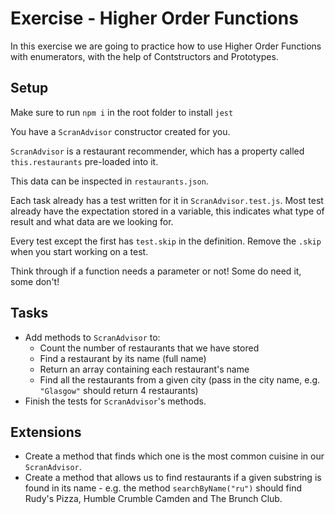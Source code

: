 # Exercise - Higher Order Functions

In this exercise we are going to practice how to use Higher Order Functions with enumerators, with the help of Contstructors and Prototypes.

## Setup

Make sure to run `npm i` in the root folder to install `jest`


You have a `ScranAdvisor` constructor created for you.

`ScranAdvisor` is a restaurant recommender, which has a property called `this.restaurants` pre-loaded into it.

This data can be inspected in `restaurants.json`.

Each task already has a test written for it in `ScranAdvisor.test.js`. Most test already have the expectation stored in a variable, this indicates what type of result and what data are we looking for.

Every test except the first has `test.skip` in the definition. Remove the `.skip` when you start working on a test.

Think through if a function needs a parameter or not! Some do need it, some don't!

## Tasks

- Add methods to `ScranAdvisor` to:
  - Count the number of restaurants that we have stored
  - Find a restaurant by its name (full name)
  - Return an array containing each restaurant's name
  - Find all the restaurants from a given city (pass in the city name, e.g. `"Glasgow"` should return 4 restaurants)
- Finish the tests for `ScranAdvisor`'s methods.

## Extensions

- Create a method that finds which one is the most common cuisine in our `ScranAdvisor`.
- Create a method that allows us to find restaurants if a given substring is found in its name - e.g. the method `searchByName("ru")` should find Rudy's Pizza, Humble Crumble Camden and The Brunch Club.